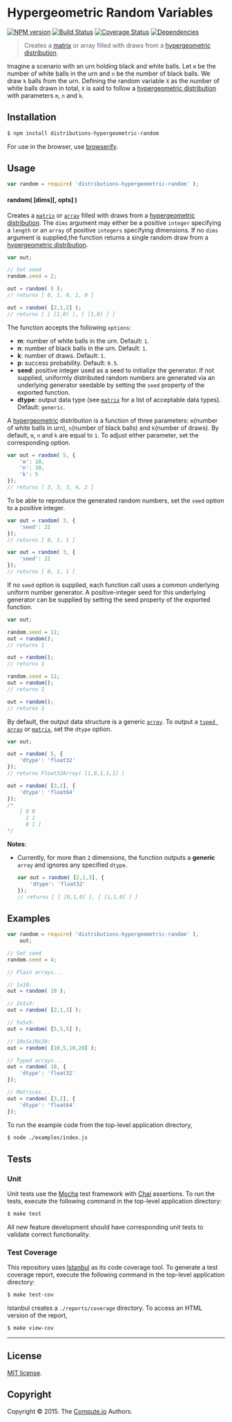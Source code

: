 Hypergeometric Random Variables
===
[![NPM version][npm-image]][npm-url] [![Build Status][travis-image]][travis-url] [![Coverage Status][codecov-image]][codecov-url] [![Dependencies][dependencies-image]][dependencies-url]

> Creates a [matrix](https://github.com/dstructs/matrix) or array filled with draws from a [hypergeometric distribution](https://en.wikipedia.org/wiki/Hypergeometric_distribution).

Imagine a scenario with an urn holding black and white balls. Let `m` be the number of white balls in the urn and `n` be the number of black balls. We draw `k` balls from the urn. Defining the random variable `X` as the number of white balls drawn in total, `X` is said to follow a [hypergeometric distribution](https://en.wikipedia.org/wiki/Hypergeometric_distribution) with parameters `m`, `n` and `k`.

## Installation

``` bash
$ npm install distributions-hypergeometric-random
```

For use in the browser, use [browserify](https://github.com/substack/node-browserify).


## Usage

``` javascript
var random = require( 'distributions-hypergeometric-random' );
```

#### random( [dims][, opts] )

Creates a [`matrix`](https://github.com/dstructs/matrix) or [`array`](https://developer.mozilla.org/en-US/docs/Web/JavaScript/Reference/Global_Objects/Array) filled with draws from a [hypergeometric distribution](https://en.wikipedia.org/wiki/Hypergeometric_distribution). The `dims` argument may either be a positive `integer` specifying a `length` or an `array` of positive `integers` specifying dimensions. If no `dims` argument is supplied,the function returns a single random draw from a [hypergeometric distribution](https://en.wikipedia.org/wiki/Hypergeometric_distribution).

``` javascript
var out;

// Set seed
random.seed = 2;

out = random( 5 );
// returns [ 0, 1, 0, 1, 0 ]

out = random( [2,1,2] );
// returns [ [ [1,0] ], [ [1,0] ] ]

```

The function accepts the following `options`:

*	__m__: number of white balls in the urn. Default: `1`.
*	__n__: number of black balls in the urn. Default: `1`.
*	__k__:  number of draws. Default: `1`.
*	__p__: success probability. Default: `0.5`.
*	__seed__: positive integer used as a seed to initialize the generator. If not supplied, uniformly distributed random numbers are generated via an underlying generator seedable by setting the `seed` property of the exported function.
*	__dtype__: output data type (see [`matrix`](https://github.com/dstructs/matrix) for a list of acceptable data types). Default: `generic`.

A [hypergeometric](https://en.wikipedia.org/wiki/Hypergeometric_distribution) distribution is a function of three parameters: `m`(number of white balls in urn), `n`(number of black balls) and `k`(number of draws). By default, `m`, `n` and `k` are equal to `1`. To adjust either parameter, set the corresponding option.

``` javascript
var out = random( 5, {
	'm': 10,
	'n': 10,
	'k': 5
});
// returns [ 3, 3, 3, 4, 2 ]

```

To be able to reproduce the generated random numbers, set the `seed` option to a positive integer.

``` javascript
var out = random( 3, {
	'seed': 22
});
// returns [ 0, 1, 1 ]

var out = random( 3, {
    'seed': 22
});
// returns [ 0, 1, 1 ]

```

If no `seed` option is supplied, each function call uses a common underlying uniform number generator. A positive-integer seed for this underlying generator can be supplied by setting the seed property of the exported function.

```javascript
var out;

random.seed = 11;
out = random();
// returns 1

out = random();
// returns 1

random.seed = 11;
out = random();
// returns 1

out = random();
// returns 1

```

By default, the output data structure is a generic [`array`](https://developer.mozilla.org/en-US/docs/Web/JavaScript/Reference/Global_Objects/Array). To output a [`typed array`](https://developer.mozilla.org/en-US/docs/Web/JavaScript/Typed_arrays) or [`matrix`](https://github.com/dstructs/matrix), set the `dtype` option.

``` javascript
var out;

out = random( 5, {
	'dtype': 'float32'
});
// returns Float32Array( [1,0,1,1,1] )

out = random( [3,2], {
	'dtype': 'float64'
});
/*
	[ 0 0
	  1 1
	  0 1 ]
*/

```

__Notes__:
*	Currently, for more than `2` dimensions, the function outputs a __generic__ `array` and ignores any specified `dtype`.

	``` javascript
	var out = random( [2,1,3], {
		'dtype': 'float32'
	});
	// returns [ [ [0,1,0] ], [ [1,1,0] ] ]

	```

## Examples

``` javascript
var random = require( 'distributions-hypergeometric-random' ),
	out;

// Set seed
random.seed = 4;

// Plain arrays...

// 1x10:
out = random( 10 );

// 2x1x3:
out = random( [2,1,3] );

// 5x5x5:
out = random( [5,5,5] );

// 10x5x10x20:
out = random( [10,5,10,20] );

// Typed arrays...
out = random( 10, {
	'dtype': 'float32'
});

// Matrices...
out = random( [3,2], {
	'dtype': 'float64'
});
```

To run the example code from the top-level application directory,

``` bash
$ node ./examples/index.js
```


## Tests

### Unit

Unit tests use the [Mocha](http://mochajs.org/) test framework with [Chai](http://chaijs.com) assertions. To run the tests, execute the following command in the top-level application directory:

``` bash
$ make test
```

All new feature development should have corresponding unit tests to validate correct functionality.


### Test Coverage

This repository uses [Istanbul](https://github.com/gotwarlost/istanbul) as its code coverage tool. To generate a test coverage report, execute the following command in the top-level application directory:

``` bash
$ make test-cov
```

Istanbul creates a `./reports/coverage` directory. To access an HTML version of the report,

``` bash
$ make view-cov
```


---
## License

[MIT license](http://opensource.org/licenses/MIT).


## Copyright

Copyright &copy; 2015. The [Compute.io](https://github.com/compute-io) Authors.


[npm-image]: http://img.shields.io/npm/v/distributions-hypergeometric-random.svg
[npm-url]: https://npmjs.org/package/distributions-hypergeometric-random

[travis-image]: http://img.shields.io/travis/distributions-io/hypergeometric-random/master.svg
[travis-url]: https://travis-ci.org/distributions-io/hypergeometric-random

[codecov-image]: https://img.shields.io/codecov/c/github/distributions-io/hypergeometric-random/master.svg
[codecov-url]: https://codecov.io/github/distributions-io/hypergeometric-random?branch=master

[dependencies-image]: http://img.shields.io/david/distributions-io/hypergeometric-random.svg
[dependencies-url]: https://david-dm.org/distributions-io/hypergeometric-random

[dev-dependencies-image]: http://img.shields.io/david/dev/distributions-io/hypergeometric-random.svg
[dev-dependencies-url]: https://david-dm.org/dev/distributions-io/hypergeometric-random

[github-issues-image]: http://img.shields.io/github/issues/distributions-io/hypergeometric-random.svg
[github-issues-url]: https://github.com/distributions-io/hypergeometric-random/issues
